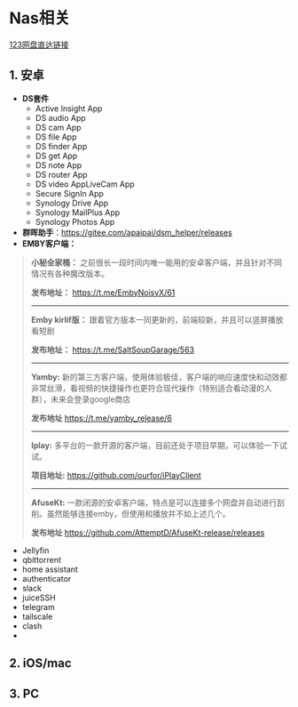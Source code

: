 # Nas相关

[123网盘直达链接](https://www.123pan.com/s/wgO8Vv-xdKP3.html)
## 1. 安卓
- **DS套件**
    - Active Insight App
    - DS audio App
    - DS cam App
    - DS file App
    - DS finder App
    - DS get App
    - DS note App
    - DS router App
    - DS video AppLiveCam App
    - Secure SignIn App
    - Synology Drive App
    - Synology MailPlus App
    - Synology Photos App
- **群晖助手**：https://gitee.com/apaipai/dsm_helper/releases
- **EMBY客户端：**
> 
>  **小秘全家桶：** 之前很长一段时间内唯一能用的安卓客户端，并且针对不同情况有各种魔改版本。
>  
>  **发布地址：** https://t.me/EmbyNoisyX/61
>  ***
>  **Emby kirlif版：** 跟着官方版本一同更新的，前端较新，并且可以竖屏播放看短剧
>  
>  **发布地址：** https://t.me/SaltSoupGarage/563
>  ***
>  **Yamby:** 新的第三方客户端，使用体验极佳，客户端的响应速度快和动效都非常丝滑，看视频的快捷操作也更符合现代操作（特别适合看动漫的人群），未来会登录google商店
>  
>  **发布地址** https://t.me/yamby_release/6
>  ***
>  **Iplay:** 多平台的一款开源的客户端，目前还处于项目早期，可以体验一下试试。
>  
>  **项目地址:** https://github.com/ourfor/iPlayClient
>  ***
>  **AfuseKt:** 一款闭源的安卓客户端，特点是可以连接多个网盘并自动进行刮削。虽然能够连接emby，但使用和播放并不如上述几个。
>  
>  **发布地址** https://github.com/AttemptD/AfuseKt-release/releases
  
- Jellyfin
- qbittorrent
- home assistant
- authenticator
- slack
- juiceSSH
- telegram
- tailscale
- clash
- 
## 2. iOS/mac
## 3. PC
